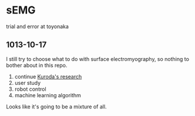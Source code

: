sEMG
====

trial and error at toyonaka


## 1013-10-17

I still try to choose what to do with surface electromyography, so nothing to bother about in this repo.

1. continue [Kuroda's research](http://ieeexplore.ieee.org/search/searchresult.jsp?searchWithin=p_Authors:.QT.Kuroda,%20Yoshihiro.QT.&newsearch=true)
2. user study
3. robot control
4. machine learning algorithm

Looks like it's going to be a mixture of all.
